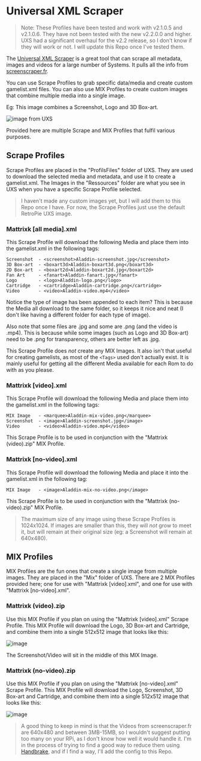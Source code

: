 # Universal XML Scraper

> Note: These Profiles have been tested and work with v2.1.0.5 and v2.1.0.6. They have not been tested with the new v2.2.0.0 and higher. UXS had a significant overhaul for the v2.2 release, so I don't know if they will work or not. I will update this Repo once I've tested them.

The [Universal XML Scraper](https://github.com/Universal-Rom-Tools/Universal-XML-Scraper) is a great tool that can scrape all metadata, images and videos for a large number of Systems. It pulls all the info from [screenscraper.fr](https://screenscraper.fr/).

You can use Scrape Profiles to grab specific data/media and create custom gamelist.xml files. You can also use MIX Profiles to create custom images that combine multiple media into a single image.

Eg: This image combines a Screenshot, Logo and 3D Box-art.

![image from UXS](https://raw.githubusercontent.com/Universal-Rom-Tools/Universal-XML-Scraper/master/Images/Presentation/MIX/Super%20Mario%20All-Stars%20(Europe)-image.png)

Provided here are multiple Scrape and MIX Profiles that fulfil various purposes.

## Scrape Profiles

Scrape Profiles are placed in the "ProfilsFiles" folder of UXS. They are used to download the selected media and metadata, and use it to create a gamelist.xml. The Images in the "Ressources" folder are what you see in UXS when you have a specific Scrape Profile selected.

> I haven't made any custom images yet, but I will add them to this Repo once I have. For now, the Scrape Profiles just use the default RetroPie UXS image.

### Mattrixk [all media].xml
This Scrape Profile will download the following Media and place them into the gamelist.xml in the following tags:
```
Screenshot  - <screenshot>Aladdin-screenshot.jpg</screenshot>
3D Box-art  - <boxart3d>Aladdin-boxart3d.png</boxart3d>
2D Box-art  - <boxart2d>Aladdin-boxart2d.jpg</boxart2d>
Fan Art     - <fanart>Aladdin-fanart.jpg</fanart>
Logo        - <logo>Aladdin-logo.png</logo>
Cartridge   - <cartridge>Aladdin-cartridge.png</cartridge>
Video       - <video>Aladdin-video.mp4</video>
```

Notice the type of image has been appended to each item? This is because the Media all download to the same folder, so it keeps it nice and neat (I don't like having a different folder for each type of image).

Also note that some files are .jpg and some are .png (and the video is .mp4). This is because while some images (such as Logo and 3D Box-art) need to be .png for transparency, others are better left as .jpg.

This Scrape Profile does *not* create any MIX Images. It also isn't that useful for creating gamelists, as most of the `<Tags>` used don't actually exist. It is mainly useful for getting all the different Media available for each Rom to do with as you please.

### Mattrixk [video].xml
This Scrape Profile will download the following Media and place them into the gamelist.xml in the following tags:
```
MIX Image   - <marquee>Aladdin-mix-video.png</marquee>
Screenshot  - <image>Aladdin-screenshot.jpg</image>
Video       - <video>Aladdin-video.mp4</video>
```

This Scrape Profile is to be used in conjunction with the "Mattrixk (video).zip" MIX Profile.

### Mattrixk [no-video].xml
This Scrape Profile will download the following Media and place it into the gamelist.xml in the following tag:
```
MIX Image   - <image>Aladdin-mix-no-video.png</image>
```

This Scrape Profile is to be used in conjunction with the "Mattrixk (no-video).zip" MIX Profile.

> The maximum size of any image using these Scrape Profiles is 1024x1024. If images are smaller than this, they will *not* grow to meet it, but will remain at their original size (eg: a Screenshot will remain at 640x480).

## MIX Profiles

MIX Profiles are the fun ones that create a single image from multiple images. They are placed in the "Mix" folder of UXS. There are 2 MIX Profiles provided here; one for use with "Mattrixk [video].xml", and one for use with "Mattrixk [no-video].xml".

### Mattrixk (video).zip
Use this MIX Profile if you plan on using the "Mattrixk [video].xml" Scrape Profile. This MIX Profile will download the Logo, 3D Box-art and Cartridge, and combine them into a single 512x512 image that looks like this:

![image](https://github.com/mattrixk/es-toolkit/blob/master/emulationstation/downloaded_images/snes/Super%20Street%20Fighter%20II%20(USA)-mix-video.png)

The Screenshot/Video will sit in the middle of this MIX Image.

### Mattrixk (no-video).zip
Use this MIX Profile if you plan on using the "Mattrixk [no-video].xml" Scrape Profile. This MIX Profile will download the Logo, Screenshot, 3D Box-art and Cartridge, and combine them into a single 512x512 image that looks like this:

![image](https://raw.githubusercontent.com/mattrixk/es-toolkit/master/emulationstation/downloaded_images/snes/Super%20Street%20Fighter%20II%20(USA)-mix-no-video.png)

> A good thing to keep in mind is that the Videos from screenscraper.fr are 640x480 and between 3MB-15MB, so I wouldn't suggest putting too many on your RPi, as I don't know how well it would handle it. I'm in the process of trying to find a good way to reduce them using [Handbrake](https://handbrake.fr/), and if I find a way, I'll add the config to this Repo.
